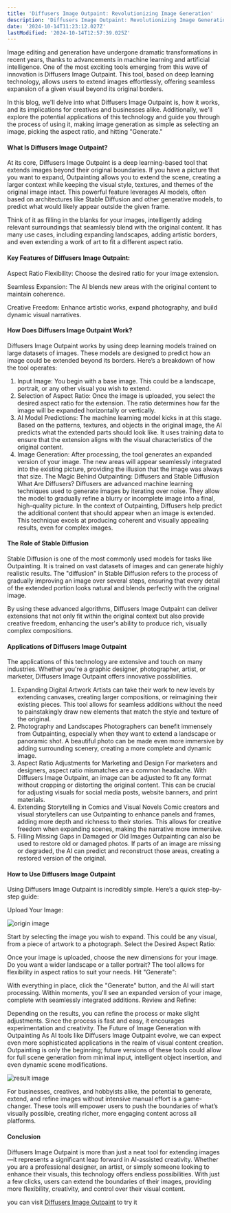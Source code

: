 ```yaml
---
title: 'Diffusers Image Outpaint: Revolutionizing Image Generation'
description: 'Diffusers Image Outpaint: Revolutionizing Image Generation'
date: '2024-10-14T11:23:12.027Z'
lastModified: '2024-10-14T12:57:39.025Z'
---
```

Image editing and generation have undergone dramatic transformations in recent years, thanks to advancements in machine learning and artificial intelligence. One of the most exciting tools emerging from this wave of innovation is Diffusers Image Outpaint. This tool, based on deep learning technology, allows users to extend images effortlessly, offering seamless expansion of a given visual beyond its original borders.

In this blog, we'll delve into what Diffusers Image Outpaint is, how it works, and its implications for creatives and businesses alike. Additionally, we'll explore the potential applications of this technology and guide you through the process of using it, making image generation as simple as selecting an image, picking the aspect ratio, and hitting "Generate."

#### What Is Diffusers Image Outpaint?

At its core, Diffusers Image Outpaint is a deep learning-based tool that extends images beyond their original boundaries. If you have a picture that you want to expand, Outpainting allows you to extend the scene, creating a larger context while keeping the visual style, textures, and themes of the original image intact. This powerful feature leverages AI models, often based on architectures like Stable Diffusion and other generative models, to predict what would likely appear outside the given frame.

Think of it as filling in the blanks for your images, intelligently adding relevant surroundings that seamlessly blend with the original content. It has many use cases, including expanding landscapes, adding artistic borders, and even extending a work of art to fit a different aspect ratio.

#### Key Features of Diffusers Image Outpaint:

Aspect Ratio Flexibility: Choose the desired ratio for your image extension.

Seamless Expansion: The AI blends new areas with the original content to maintain coherence.

Creative Freedom: Enhance artistic works, expand photography, and build dynamic visual narratives.

#### How Does Diffusers Image Outpaint Work?

Diffusers Image Outpaint works by using deep learning models trained on large datasets of images. These models are designed to predict how an image could be extended beyond its borders. Here’s a breakdown of how the tool operates:

1. Input Image:
   You begin with a base image. This could be a landscape, portrait, or any other visual you wish to extend.
2. Selection of Aspect Ratio:
   Once the image is uploaded, you select the desired aspect ratio for the extension. The ratio determines how far the image will be expanded horizontally or vertically.
3. AI Model Predictions:
   The machine learning model kicks in at this stage. Based on the patterns, textures, and objects in the original image, the AI predicts what the extended parts should look like. It uses training data to ensure that the extension aligns with the visual characteristics of the original content.
4. Image Generation:
   After processing, the tool generates an expanded version of your image. The new areas will appear seamlessly integrated into the existing picture, providing the illusion that the image was always that size.
   The Magic Behind Outpainting: Diffusers and Stable Diffusion
   What Are Diffusers?
   Diffusers are advanced machine learning techniques used to generate images by iterating over noise. They allow the model to gradually refine a blurry or incomplete image into a final, high-quality picture. In the context of Outpainting, Diffusers help predict the additional content that should appear when an image is extended. This technique excels at producing coherent and visually appealing results, even for complex images.

#### The Role of Stable Diffusion

Stable Diffusion is one of the most commonly used models for tasks like Outpainting. It is trained on vast datasets of images and can generate highly realistic results. The "diffusion" in Stable Diffusion refers to the process of gradually improving an image over several steps, ensuring that every detail of the extended portion looks natural and blends perfectly with the original image.

By using these advanced algorithms, Diffusers Image Outpaint can deliver extensions that not only fit within the original context but also provide creative freedom, enhancing the user's ability to produce rich, visually complex compositions.

#### Applications of Diffusers Image Outpaint

The applications of this technology are extensive and touch on many industries. Whether you're a graphic designer, photographer, artist, or marketer, Diffusers Image Outpaint offers innovative possibilities.

1. Expanding Digital Artwork
   Artists can take their work to new levels by extending canvases, creating larger compositions, or reimagining their existing pieces. This tool allows for seamless additions without the need to painstakingly draw new elements that match the style and texture of the original.
2. Photography and Landscapes
   Photographers can benefit immensely from Outpainting, especially when they want to extend a landscape or panoramic shot. A beautiful photo can be made even more immersive by adding surrounding scenery, creating a more complete and dynamic image.
3. Aspect Ratio Adjustments for Marketing and Design
   For marketers and designers, aspect ratio mismatches are a common headache. With Diffusers Image Outpaint, an image can be adjusted to fit any format without cropping or distorting the original content. This can be crucial for adjusting visuals for social media posts, website banners, and print materials.
4. Extending Storytelling in Comics and Visual Novels
   Comic creators and visual storytellers can use Outpainting to enhance panels and frames, adding more depth and richness to their stories. This allows for creative freedom when expanding scenes, making the narrative more immersive.
5. Filling Missing Gaps in Damaged or Old Images
   Outpainting can also be used to restore old or damaged photos. If parts of an image are missing or degraded, the AI can predict and reconstruct those areas, creating a restored version of the original.

#### How to Use Diffusers Image Outpaint

Using Diffusers Image Outpaint is incredibly simple. Here’s a quick step-by-step guide:

Upload Your Image:

![origin image](https://fffiloni-diffusers-image-outpaint.hf.space/file=/tmp/gradio/58d27ee015923ff8867291e88910c3b1fc5e49698a7a06372037c6d58cd5452e/example_1.webp)

Start by selecting the image you wish to expand. This could be any visual, from a piece of artwork to a photograph.
Select the Desired Aspect Ratio:

Once your image is uploaded, choose the new dimensions for your image. Do you want a wider landscape or a taller portrait? The tool allows for flexibility in aspect ratios to suit your needs.
Hit "Generate":

With everything in place, click the "Generate" button, and the AI will start processing. Within moments, you'll see an expanded version of your image, complete with seamlessly integrated additions.
Review and Refine:

Depending on the results, you can refine the process or make slight adjustments. Since the process is fast and easy, it encourages experimentation and creativity.
The Future of Image Generation with Outpainting
As AI tools like Diffusers Image Outpaint evolve, we can expect even more sophisticated applications in the realm of visual content creation. Outpainting is only the beginning; future versions of these tools could allow for full scene generation from minimal input, intelligent object insertion, and even dynamic scene modifications.

![result image](https://fffiloni-diffusers-image-outpaint.hf.space/file=/tmp/gradio/6fda515a6b0e7280d9d676590c3fd930047ae24bada75914d75edbaac6b01112/image.webp)

For businesses, creatives, and hobbyists alike, the potential to generate, extend, and refine images without intensive manual effort is a game-changer. These tools will empower users to push the boundaries of what’s visually possible, creating richer, more engaging content across all platforms.

#### Conclusion

Diffusers Image Outpaint is more than just a neat tool for extending images—it represents a significant leap forward in AI-assisted creativity. Whether you are a professional designer, an artist, or simply someone looking to enhance their visuals, this technology offers endless possibilities. With just a few clicks, users can extend the boundaries of their images, providing more flexibility, creativity, and control over their visual content.

you can visit [Diffusers Image Outpaint](https://huggingface.co/spaces/fffiloni/diffusers-image-outpaint) to try it
